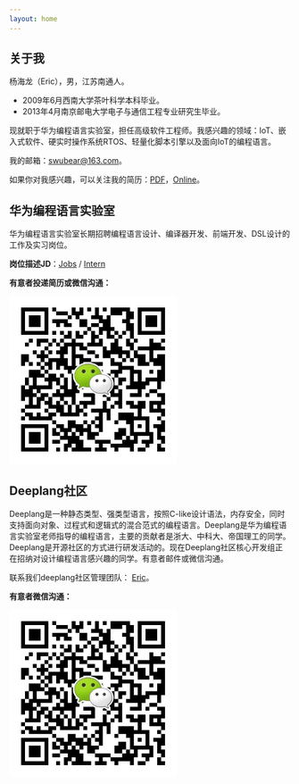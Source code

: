 ```yaml
---
layout: home
---
```


<h2>关于我</h2>

杨海龙（Eric），男，江苏南通人。

- 2009年6月西南大学茶叶科学本科毕业。
- 2013年4月南京邮电大学电子与通信工程专业研究生毕业。

现就职于华为编程语言实验室，担任高级软件工程师。我感兴趣的领域：IoT、嵌入式软件、硬实时操作系统RTOS、轻量化脚本引擎以及面向IoT的编程语言。

我的邮箱：swubear@163.com。

如果你对我感兴趣，可以关注我的简历：[PDF](assets/files/yanghailong_cv.pdf)，[Online](http://yanghailong.me/assets/files/yanghailong_cv.html)。



<h2>华为编程语言实验室</h2>

华为编程语言实验室长期招聘编程语言设计、编译器开发、前端开发、DSL设计的工作及实习岗位。

**岗位描述JD**：[Jobs](assets/files/jobs.html) / [Intern](assets/files/jobs2.html) 

**有意者投递简历或微信沟通：**

<img src="assets/img/mmqrcode1605073129214.png" width="300" />



<h2>Deeplang社区</h2>

Deeplang是一种静态类型、强类型语言，按照C-like设计语法，内存安全，同时支持面向对象、过程式和逻辑式的混合范式的编程语言。Deeplang是华为编程语言实验室老师指导的编程语言，主要的贡献者是浙大、中科大、帝国理工的同学。Deeplang是开源社区的方式进行研发活动的。现在Deeplang社区核心开发组正在招纳对设计编程语言感兴趣的同学。有意者邮件或微信沟通。

联系我们deeplang社区管理团队： [Eric](mailto:swubear@163.com)。

**有意者微信沟通：**

<img src="assets/img/mmqrcode1605073129214.png" width="300" />
